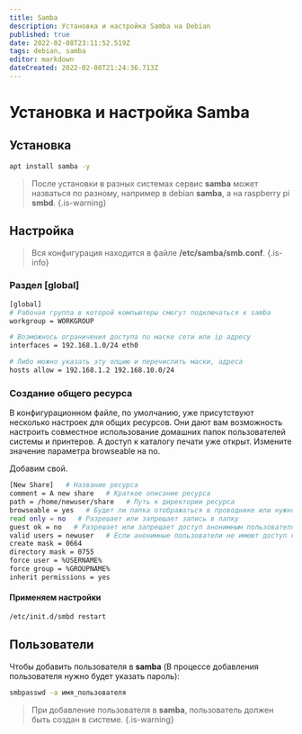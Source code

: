 ```yaml
---
title: Samba
description: Установка и настройка Samba на Debian
published: true
date: 2022-02-08T23:11:52.519Z
tags: debian, samba
editor: markdown
dateCreated: 2022-02-08T21:24:36.713Z
---
```


# Установка и настройка Samba
## Установка
```bash
apt install samba -y
```
> После установки в разных системах сервис **samba** может назваться по разному, например в debian **samba**, а на raspberry pi **smbd**.
{.is-warning}
## Настройка
> Вся конфигурация находится в файле **/etc/samba/smb.conf**.
{.is-info}
### Раздел [global]
```bash
[global]
# Рабочая группа в которой компьютеры смогут подключаться к samba
workgroup = WORKGROUP

# Возможнось ограничения доступа по маске сети или ip адресу
interfaces = 192.168.1.0/24 eth0

# Либо можно указать эту опцию и перечислить маски, адреса
hosts allow = 192.168.1.2 192.168.10.0/24
```
### Создание общего ресурса
В конфигурационном файле, по умолчанию, уже присутствуют несколько настроек для общих ресурсов. Они дают вам возможность настроить совместное использование домашних папок пользователей системы и принтеров. А доступ к каталогу печати уже открыт. Измените значение параметра browseable на no.

Добавим свой.
```bash
[New Share]   # Название ресурса
comment = A new share   # Краткое описание ресурса
path = /home/newuser/share   # Путь к директории ресурса
browseable = yes   # Будет ли папка отображаться в проводнике или нужно ее подключать руками
read only = no   # Разрешает или запрещает запись в папку
guest ok = no   # Разрешает или запрещает доступ анонимным пользователям
valid users = newuser   # Если анонимные пользователи не имеют доступ к папке, то кому доступ разрешен
create mask = 0664
directory mask = 0755
force user = %USERNAME%
force group = %GROUPNAME%
inherit permissions = yes
```
#### Применяем настройки
```bash
/etc/init.d/smbd restart
```
## Пользователи
Чтобы добавить пользователя в **samba** (В процессе добавления пользователя нужно будет указать пароль):
```bash
smbpasswd -a имя_пользователя
```
> При добавление пользователя в **samba**, пользователь должен быть создан в системе.
{.is-warning}
